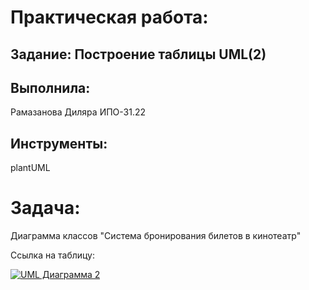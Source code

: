 # Практическая работа:
## Задание: Построение таблицы UML(2)

## Выполнила: 
Рамазанова Диляра ИПО-31.22
## Инструменты:
plantUML

# Задача:
Диаграмма классов "Система бронирования билетов в кинотеатр"

Ссылка на таблицу:

[![UML Диаграмма 2](https://img.shields.io/badge/📐_UML_2-3F51B5?style=for-the-badge&logo=diagramsdotnet&logoColor=white)](https://github.com/wienwe/DyadyaRyuba/blob/main/HomeworkForRyubakov/Практическая%20работа%202%20UML/uml2.png)
